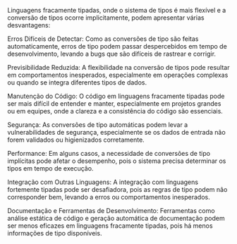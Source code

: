 



Linguagens fracamente tipadas, onde o sistema de tipos é mais flexível e a conversão de tipos ocorre implicitamente, podem apresentar várias desvantagens:

Erros Difíceis de Detectar: Como as conversões de tipo são feitas automaticamente, erros de tipo podem passar despercebidos em tempo de desenvolvimento, levando a bugs que são difíceis de rastrear e corrigir.

Previsibilidade Reduzida: A flexibilidade na conversão de tipos pode resultar em comportamentos inesperados, especialmente em operações complexas ou quando se integra diferentes tipos de dados.

Manutenção do Código: O código em linguagens fracamente tipadas pode ser mais difícil de entender e manter, especialmente em projetos grandes ou em equipes, onde a clareza e a consistência do código são essenciais.

Segurança: As conversões de tipo automáticas podem levar a vulnerabilidades de segurança, especialmente se os dados de entrada não forem validados ou higienizados corretamente.

Performance: Em alguns casos, a necessidade de conversões de tipo implícitas pode afetar o desempenho, pois o sistema precisa determinar os tipos em tempo de execução.

Integração com Outras Linguagens: A integração com linguagens fortemente tipadas pode ser desafiadora, pois as regras de tipo podem não corresponder bem, levando a erros ou comportamentos inesperados.

Documentação e Ferramentas de Desenvolvimento: Ferramentas como análise estática de código e geração automática de documentação podem ser menos eficazes em linguagens fracamente tipadas, pois há menos informações de tipo disponíveis.